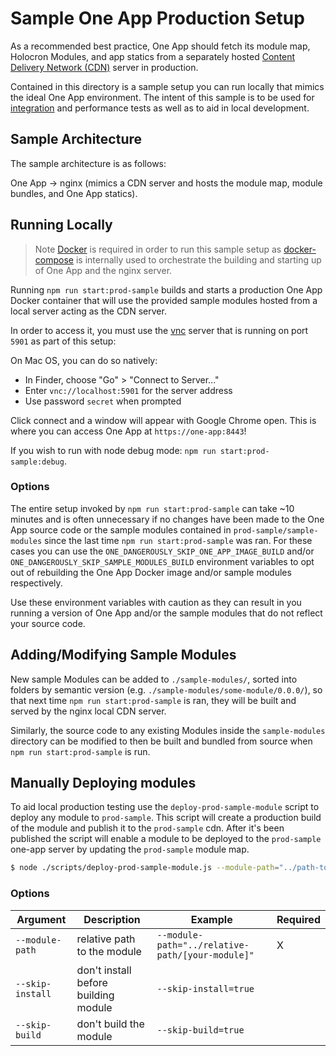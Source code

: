 # Sample One App Production Setup

As a recommended best practice, One App should fetch its module map, Holocron Modules,
and app statics from a separately hosted [Content Delivery Network (CDN)](https://en.wikipedia.org/wiki/Content_delivery_network)
server in production.

Contained in this directory is a sample setup you can run locally that mimics the ideal One App environment. The intent of this sample is to be used for [integration](../__tests__/integration/README.md) and performance tests as well as to aid in local development.

## Sample Architecture

The sample architecture is as follows:

One App → nginx (mimics a CDN server and hosts the module map, module bundles, and One App statics).

## Running Locally

> Note [Docker](https://docs.docker.com/install/) is required in order to run this sample
setup as [docker-compose](https://docs.docker.com/compose/) is internally used
to orchestrate the building and starting up of One App and the nginx server.

Running `npm run start:prod-sample` builds and starts a production One App Docker container that will use
the provided sample modules hosted from a local server acting as the CDN server.

In order to access it, you must use the [vnc](https://en.wikipedia.org/wiki/Virtual_Network_Computing)
server that is running on port `5901` as part of this setup:

On Mac OS, you can do so natively:

- In Finder, choose "Go" > "Connect to Server..."
- Enter `vnc://localhost:5901` for the server address
- Use password `secret` when prompted

Click connect and a window will appear with Google Chrome open. This is
where you can access One App at `https://one-app:8443`!

If you wish to run with node debug mode: `npm run start:prod-sample:debug`.

### Options

The entire setup invoked by `npm run start:prod-sample` can take ~10 minutes and is often unnecessary
if no changes have been made to the One App source code or the sample modules contained in
`prod-sample/sample-modules` since the last time `npm run start:prod-sample` was ran. For these cases
you can use the `ONE_DANGEROUSLY_SKIP_ONE_APP_IMAGE_BUILD` and/or
`ONE_DANGEROUSLY_SKIP_SAMPLE_MODULES_BUILD` environment variables to opt out of
rebuilding the One App Docker image and/or sample modules respectively.

Use these environment variables with caution as they can result in you running a version of One App and/or
the sample modules that do not reflect your source code.

## Adding/Modifying Sample Modules

New sample Modules can be added to `./sample-modules/`, sorted into folders by
semantic version (e.g. `./sample-modules/some-module/0.0.0/`), so that next time
`npm run start:prod-sample` is ran, they will be built and served by the nginx
local CDN server.

Similarly, the source code to any
existing Modules inside the `sample-modules` directory can be modified to then be built
and bundled from source when `npm run start:prod-sample` is run.


## Manually Deploying modules

To aid local production testing use the `deploy-prod-sample-module` script to deploy any module to
`prod-sample`. This script will create a production build of the module and publish it to the `prod-sample` cdn.
After it's been published the script will enable a module to be deployed to the `prod-sample` one-app server by
updating the `prod-sample` module map.

```bash
$ node ./scripts/deploy-prod-sample-module.js --module-path="../path-to-module/[your-module]"
```

### Options

| Argument | Description | Example  | Required |
|----      |---------    |----------|-         |
| `--module-path` |  relative path to the module |`--module-path="../relative-path/[your-module]"` | X |
| `--skip-install` |  don't install before building module |`--skip-install=true` |  |
| `--skip-build` |  don't build the module |`--skip-build=true` |  |

